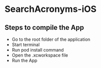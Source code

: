 # SearchAcronyms-iOS

## Steps to compile the App

- Go to the root folder of the application
- Start terminal
- Run pod install command
- Open the .xcworkspace file
- Run the App
